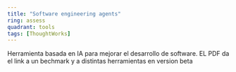 ```yaml
---
title: "Software engineering agents"
ring: assess
quadrant: tools
tags: [ThoughtWorks]
---
```


Herramienta basada en IA para mejorar el desarrollo de software. EL PDF da el link a un bechmark y a distintas herramientas en version beta
